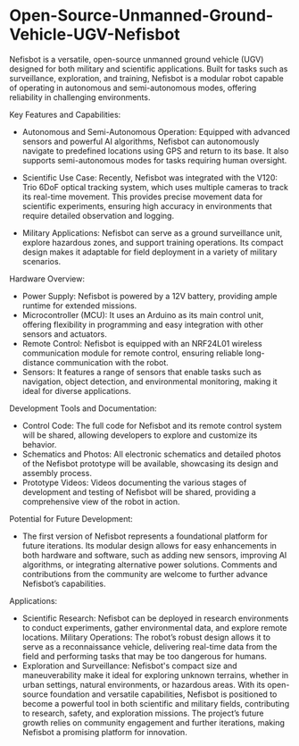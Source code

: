# Open-Source-Unmanned-Ground-Vehicle-UGV-Nefisbot

Nefisbot is a versatile, open-source unmanned ground vehicle (UGV) designed for both military and scientific applications. Built for tasks such as surveillance, exploration, and training, Nefisbot is a modular robot capable of operating in autonomous and semi-autonomous modes, offering reliability in challenging environments.

Key Features and Capabilities:
  - Autonomous and Semi-Autonomous Operation: Equipped with advanced sensors and powerful AI algorithms, Nefisbot can autonomously navigate to predefined locations using GPS and return
    to its base. It also supports semi-autonomous modes for tasks requiring human oversight.
    
  - Scientific Use Case: Recently, Nefisbot was integrated with the V120: Trio 6DoF optical tracking system, which uses multiple cameras to track its real-time movement. This provides
    precise movement data for scientific experiments, ensuring high accuracy in environments that require detailed observation and logging.

  - Military Applications: Nefisbot can serve as a ground surveillance unit, explore hazardous zones, and support training operations. Its compact design makes it adaptable for field
    deployment in a variety of military scenarios.

Hardware Overview:
  - Power Supply: Nefisbot is powered by a 12V battery, providing ample runtime for extended missions.
  - Microcontroller (MCU): It uses an Arduino as its main control unit, offering flexibility in programming and easy integration with other sensors and actuators.
  - Remote Control: Nefisbot is equipped with an NRF24L01 wireless communication module for remote control, ensuring reliable long-distance communication with the robot.
  - Sensors: It features a range of sensors that enable tasks such as navigation, object detection, and environmental monitoring, making it ideal for diverse applications.

Development Tools and Documentation:
  - Control Code: The full code for Nefisbot and its remote control system will be shared, allowing developers to explore and customize its behavior.
  - Schematics and Photos: All electronic schematics and detailed photos of the Nefisbot prototype will be available, showcasing its design and assembly process.
  - Prototype Videos: Videos documenting the various stages of development and testing of Nefisbot will be shared, providing a comprehensive view of the robot in action.

Potential for Future Development:
  - The first version of Nefisbot represents a foundational platform for future iterations. Its modular design allows for easy enhancements in both hardware and software, such as adding
    new sensors, improving AI algorithms, or integrating alternative power solutions. Comments and contributions from the community are welcome to further advance Nefisbot’s capabilities.

Applications:
  - Scientific Research: Nefisbot can be deployed in research environments to conduct experiments, gather environmental data, and explore remote locations.
    Military Operations: The robot’s robust design allows it to serve as a reconnaissance vehicle, delivering real-time data from the field and performing tasks that may be too dangerous
    for humans.
  - Exploration and Surveillance: Nefisbot's compact size and maneuverability make it ideal for exploring unknown terrains, whether in urban settings, natural environments, or hazardous
    areas.
With its open-source foundation and versatile capabilities, Nefisbot is positioned to become a powerful tool in both scientific and military fields, contributing to research, safety, and exploration missions. The project’s future growth relies on community engagement and further iterations, making Nefisbot a promising platform for innovation.
